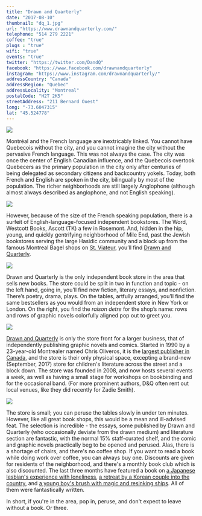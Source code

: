```yaml
---
title: "Drawn and Quarterly"
date: "2017-08-10"
thumbnail: "dq_1.jpg"
url: "https://www.drawnandquarterly.com/"
telephone: "514 279 2221"
coffee: "true"
plugs : "true"
wifi: "true"
events: "true"
twitter: "https://twitter.com/DandQ"
facebook: "https://www.facebook.com/drawnandquarterly"
instagram: "https://www.instagram.com/drawnandquarterly/"
addressCountry: "Canada"
addressRegion: "Quebec"
addressLocality: "Montreal"
postalCode: "H2T 2K5"
streetAddress: "211 Bernard Ouest"
long: "-73.6047315"
lat: "45.524778"
---
```


![](dq_1.jpg)

Montréal and the French language are inextricably linked. You cannot have Quebecois without the city, and you cannot imagine the city without the pervasive French language. This was not always the case. The city was once the center of English Canadian influence, and the Quebecois overtook Quebecers as the primary population in the city only after centuries of being delegated as secondary citizens and backcountry yokels. Today, both French and English are spoken in the city, bilingually by most of the population. The richer neighborhoods are still largely Anglophone (although almost always described as anglophone, and not English speaking).

![](dq_2.jpg)

However, because of the size of the French speaking population, there is a surfeit of English-language-focused independent bookstores. The Word, Westcott Books, Ascott (TK) a few in Rosemont. And, hidden in the hip, young, and quickly gentrifying neighborhood of Mile End, past the Jewish bookstores serving the large Hasidic community and a block up from the famous Montreal Bagel shops on [St. Viateur](http://www.stviateurbagel.com/), you’ll find [Drawn and Quarterly](http://mtl.drawnandquarterly.com/).

![](dq_3.jpg)

Drawn and Quarterly is the only independent book store in the area that sells new books. The store could be split in two in function and topic - on the left hand, going in, you’ll find new fiction, literary essays, and nonfiction. There’s poetry, drama, plays. On the tables, artfully arranged, you’ll find the same bestsellers as you would from an independent store in New York or London. On the right, you find the _raison detre_ for the shop’s name: rows and rows of graphic novels colorfully aligned pop out to greet you.   

![](dq_4.jpg)
  
[Drawn and Quarterly](https://www.drawnandquarterly.com/) is only the store front for a larger business, that of independently publishing graphic novels and comics. Started in 1990 by a 23-year-old Montrealer named Chris Oliveros, it is the [largest publisher in Canada](https://en.wikipedia.org/wiki/Drawn_and_Quarterly), and the store is their only physical space, excepting a brand-new (September, 2017) store for children's literature across the street and a block down. The store was founded in 2008, and now hosts several events a week, as well as having a small stage for workshops on bookbinding and for the occasional band. (For more prominent authors, D&Q often rent out local venues, like they did recently for Zadie Smith).

![](dq_5.jpg)

The store is small; you can peruse the tables slowly in under ten minutes. However, like all great book shops, this would be a mean and ill-advised feat. The selection is incredible - the essays, some published by Drawn and Quarterly (who occasionally deviate from the drawn medium) and literature section are fantastic, with the normal 15% staff-curated shelf, and the comic and graphic novels practically beg to be opened and perused. Alas, there is a shortage of chairs, and there's no coffee shop. If you want to read a book while doing work over coffee, you can always buy one. Discounts are given for residents of the neighborhood, and there's a monthly book club which is also discounted. The last three months have featured a book on [a Japanese lesbian's experience with loneliness](https://en.wikipedia.org/wiki/My_Lesbian_Experience_With_Loneliness), [a retreat by a Korean couple into the country](https://www.drawnandquarterly.com/uncomfortably-happily), and [a young boy's brush with magic and resinking ships](https://www.burntfen.com/the-litt-review/the-unwritten---tommy-taylor-and-the-ship-that-sank-twice/). All of them were fantastically written.

In short, if you're in the area, pop in, peruse, and don't expect to leave without a book. Or three.
